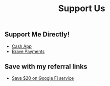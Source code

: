 ﻿---
title: Support Us

# The Support
# v2.0
# https://github.com/cotes2020/jekyll-theme-chirpy
# © 2017-2019 Cotes Chung
# MIT License
---

<H2>Support Me Directly!</H2>
   <ul>
      <li><a href="cash.me/$pinnacle">Cash App</a></li>
      <li><a href="https://brave.com/pne530"> Brave Payments</a></li>

   </ul>

<H2> Save with my referral links</H2>
   <ul>
       <li><a href="https://g.co/fi/r/C35HNW">Save $20 on Google Fi service</a></li>

   </ul>